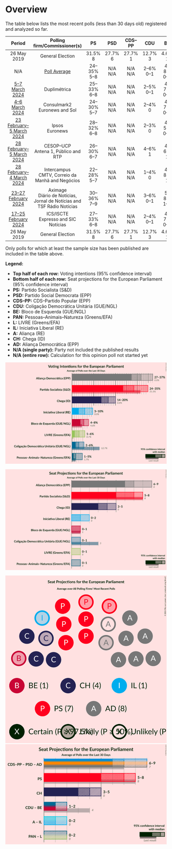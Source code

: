 # Overview

The table below lists the most recent polls (less than 30 days old) registered and analyzed so far.

| Period     | Polling firm/Commissioner(s) | PS | PSD | CDS–PP | CDU | BE | PAN | L | IL | A | CH | AD |
|:----------:|:----------------------------:|:--:|:--:|:--:|:--:|:--:|:--:|:--:|:--:|:--:|:--:|:--:|
| 26 May 2019 | General Election | 31.5% <br> 8 | 27.7% <br> 6 | 27.7% <br> 1 | 12.7% <br> 3 | 4.6% <br> 1 | 1.7% <br> 0 | 0.7% <br> 0 | 0.0% <br> 0 | 0.0% <br> 0 | 0.0% <br> 0 | 0.0% <br> 0 |
| N/A | [Poll Average](average.html) | 24–35% <br> 5–8 | N/A <br> N/A | N/A <br> N/A | 2–6% <br> 0–1 | 4–8% <br> 0–1 | 1–5% <br> 0–1 | 1–6% <br> 0–1 | 3–9% <br> 0–2 | N/A <br> N/A | 13–20% <br> 3–5 | 28–37% <br> 6–9 |
| [5–7 March 2024](2024-03-07-Duplimétrica.html) | Duplimétrica | 25–33% <br> 6–8 | N/A <br> N/A | N/A <br> N/A | 2–5% <br> 0–1 | 4–7% <br> 0–1 | 0–2% <br> 0 | 3–6% <br> 0–1 | 4–8% <br> 1–2 | N/A <br> N/A | 12–18% <br> 3–4 | 31–39% <br> 7–9 |
| [4–6 March 2024](2024-03-06-Consulmark2.html) | Consulmark2 <br> Euronews and Sol | 24–30% <br> 5–7 | N/A <br> N/A | N/A <br> N/A | 2–4% <br> 0 | 4–7% <br> 0–1 | 1–2% <br> 0 | 3–6% <br> 0–1 | 5–8% <br> 1–2 | N/A <br> N/A | 16–21% <br> 3–5 | 27–33% <br> 6–8 |
| [23 February–5 March 2024](2024-03-05-Ipsos.html) | Ipsos <br> Euronews | 28–32% <br> 6–8 | N/A <br> N/A | N/A <br> N/A | 2–3% <br> 0 | 4–5% <br> 0–1 | 2–3% <br> 0 | 3–5% <br> 0–1 | 4–6% <br> 0–1 | N/A <br> N/A | 13–16% <br> 3 | 32–37% <br> 7–9 |
| [28 February–5 March 2024](2024-03-05-CESOP–UCP.html) | CESOP–UCP <br> Antena 1, Público and RTP | 26–30% <br> 6–7 | N/A <br> N/A | N/A <br> N/A | 4–6% <br> 1 | 4–6% <br> 1 | 1% <br> 0 | 2–4% <br> 0 | 5–7% <br> 1 | N/A <br> N/A | 15–18% <br> 3–4 | 32–36% <br> 7–9 |
| [28 February–4 March 2024](2024-03-04-Intercampus.html) | Intercampus <br> CMTV, Correio da Manhã and Negócios | 22–28% <br> 5–7 | N/A <br> N/A | N/A <br> N/A | 1–4% <br> 0 | 4–8% <br> 1 | 3–6% <br> 0–1 | 3–6% <br> 0–1 | 7–10% <br> 1–2 | N/A <br> N/A | 14–20% <br> 3–5 | 28–35% <br> 7–8 |
| [23–27 February 2024](2024-02-27-Aximage.html) | Aximage <br> Diário de Notícias, Jornal de Notícias and TSF Rádio Notícias | 30–36% <br> 7–9 | N/A <br> N/A | N/A <br> N/A | 3–6% <br> 0–1 | 5–8% <br> 1–2 | 1–3% <br> 0 | 1–3% <br> 0 | 3–6% <br> 0–1 | N/A <br> N/A | 14–19% <br> 3–5 | 26–33% <br> 6–8 |
| [17–25 February 2024](2024-02-25-ICSISCTE.html) | ICS/ISCTE <br> Expresso and SIC Notícias | 27–33% <br> 6–8 | N/A <br> N/A | N/A <br> N/A | 2–4% <br> 0–1 | 4–7% <br> 0–1 | 1–3% <br> 0 | 1–3% <br> 0 | 3–5% <br> 0–1 | N/A <br> N/A | 15–20% <br> 3–5 | 28–34% <br> 7–8 |
| 26 May 2019 | General Election | 31.5% <br> 8 | 27.7% <br> 6 | 27.7% <br> 1 | 12.7% <br> 3 | 4.6% <br> 1 | 1.7% <br> 0 | 0.7% <br> 0 | 0.0% <br> 0 | 0.0% <br> 0 | 0.0% <br> 0 | 0.0% <br> 0 |

Only polls for which at least the sample size has been published are included in the table above.

**Legend:**
+ **Top half of each row:** Voting intentions (95% confidence interval)
+ **Bottom half of each row:** Seat projections for the European Parliament (95% confidence interval)
+ **PS:** Partido Socialista (S&D)
+ **PSD:** Partido Social Democrata (EPP)
+ **CDS–PP:** CDS–Partido Popular (EPP)
+ **CDU:** Coligação Democrática Unitária (GUE/NGL)
+ **BE:** Bloco de Esquerda (GUE/NGL)
+ **PAN:** Pessoas–Animais–Natureza (Greens/EFA)
+ **L:** LIVRE (Greens/EFA)
+ **IL:** Iniciativa Liberal (RE)
+ **A:** Aliança (RE)
+ **CH:** Chega (ID)
+ **AD:** Aliança Democrática (EPP)
+ **N/A (single party):** Party not included the published results
+ **N/A (entire row):** Calculation for this opinion poll not started yet


![Graph with voting intentions not yet produced](average.png "Voting Intentions")

![Graph with seats not yet produced](average-seats.png "Seats")

![Graph with seating plan not yet produced](average-seating-plan.png "Seating Plan")
![Graph with coalitions seats not yet produced](average-coalitions-seats.png "Coalitions Seats")
